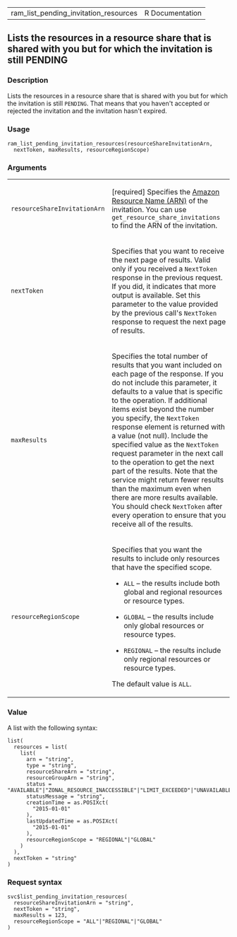<table style="width: 100%;">
<tbody>
<tr class="odd">
<td>ram_list_pending_invitation_resources</td>
<td style="text-align: right;">R Documentation</td>
</tr>
</tbody>
</table>

## Lists the resources in a resource share that is shared with you but for which the invitation is still PENDING

### Description

Lists the resources in a resource share that is shared with you but for
which the invitation is still `PENDING`. That means that you haven't
accepted or rejected the invitation and the invitation hasn't expired.

### Usage

    ram_list_pending_invitation_resources(resourceShareInvitationArn,
      nextToken, maxResults, resourceRegionScope)

### Arguments

<table>
<colgroup>
<col style="width: 35%" />
<col style="width: 65%" />
</colgroup>
<tbody>
<tr class="odd">
<td><code
id="ram_list_pending_invitation_resources_:_resourceShareInvitationArn">resourceShareInvitationArn</code></td>
<td><p>[required] Specifies the <a
href="https://docs.aws.amazon.com/IAM/latest/UserGuide/reference-arns.html">Amazon
Resource Name (ARN)</a> of the invitation. You can use
<code>get_resource_share_invitations</code> to find the ARN of the
invitation.</p></td>
</tr>
<tr class="even">
<td><code
id="ram_list_pending_invitation_resources_:_nextToken">nextToken</code></td>
<td><p>Specifies that you want to receive the next page of results.
Valid only if you received a <code>NextToken</code> response in the
previous request. If you did, it indicates that more output is
available. Set this parameter to the value provided by the previous
call's <code>NextToken</code> response to request the next page of
results.</p></td>
</tr>
<tr class="odd">
<td><code
id="ram_list_pending_invitation_resources_:_maxResults">maxResults</code></td>
<td><p>Specifies the total number of results that you want included on
each page of the response. If you do not include this parameter, it
defaults to a value that is specific to the operation. If additional
items exist beyond the number you specify, the <code>NextToken</code>
response element is returned with a value (not null). Include the
specified value as the <code>NextToken</code> request parameter in the
next call to the operation to get the next part of the results. Note
that the service might return fewer results than the maximum even when
there are more results available. You should check
<code>NextToken</code> after every operation to ensure that you receive
all of the results.</p></td>
</tr>
<tr class="even">
<td><code
id="ram_list_pending_invitation_resources_:_resourceRegionScope">resourceRegionScope</code></td>
<td><p>Specifies that you want the results to include only resources
that have the specified scope.</p>
<ul>
<li><p><code>ALL</code> – the results include both global and regional
resources or resource types.</p></li>
<li><p><code>GLOBAL</code> – the results include only global resources
or resource types.</p></li>
<li><p><code>REGIONAL</code> – the results include only regional
resources or resource types.</p></li>
</ul>
<p>The default value is <code>ALL</code>.</p></td>
</tr>
</tbody>
</table>

### Value

A list with the following syntax:

    list(
      resources = list(
        list(
          arn = "string",
          type = "string",
          resourceShareArn = "string",
          resourceGroupArn = "string",
          status = "AVAILABLE"|"ZONAL_RESOURCE_INACCESSIBLE"|"LIMIT_EXCEEDED"|"UNAVAILABLE"|"PENDING",
          statusMessage = "string",
          creationTime = as.POSIXct(
            "2015-01-01"
          ),
          lastUpdatedTime = as.POSIXct(
            "2015-01-01"
          ),
          resourceRegionScope = "REGIONAL"|"GLOBAL"
        )
      ),
      nextToken = "string"
    )

### Request syntax

    svc$list_pending_invitation_resources(
      resourceShareInvitationArn = "string",
      nextToken = "string",
      maxResults = 123,
      resourceRegionScope = "ALL"|"REGIONAL"|"GLOBAL"
    )
